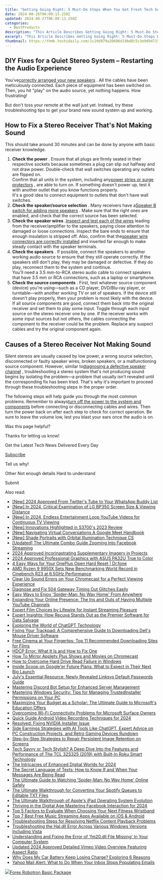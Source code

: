 ```yaml
---
title: "Getting Going Right: 5 Must-Do Steps When You Get Fresh Tech Gear"
date: 2024-08-26T06:09:13.250Z
updated: 2024-08-27T06:09:13.250Z
categories:
  - BestProducts
description: "This Article Describes Getting Going Right: 5 Must-Do Steps When You Get Fresh Tech Gear"
excerpt: "This Article Describes Getting Going Right: 5 Must-Do Steps When You Get Fresh Tech Gear"
thumbnail: https://thmb.techidaily.com/1c29d979a20696d19bd8c5c3e9d947157133fd882c32bc816c08287c2bc4feb3.jpg
---
```


## DIY Fixes for a Quiet Stereo System – Restarting the Audio Experience
 You've[correctly arranged your new speakers](https://www.lifewire.com/placing-speakers-correctly-3134857) . All the cables have been meticulously connected. Each piece of equipment has been switched on. Then, you hit "play" on the audio source, yet nothing happens. How frustrating!

 But don't toss your remote at the wall just yet. Instead, try these troubleshooting tips to get your brand new sound system up and working.

## How to Fix a Stereo Receiver That's Not Making Sound

 This should take around 30 minutes and can be done by anyone with basic receiver knowledge.

1. **Check the power** . Ensure that all plugs are firmly seated in their respective sockets because sometimes a plug can slip out halfway and not draw power. Double-check that wall switches operating any outlets are flipped on.  
 Confirm that all units in the system, including any[power strips or surge protectors](https://www.lifewire.com/surge-protectors-4145796) , are able to turn on. If something doesn't power up, test it with another outlet that you know functions properly.  
 It's a good idea to connect equipment to outlets that don't have wall switches.
2. **Check the speaker/source selection** . Many receivers have a[Speaker B switch for adding more speakers](https://www.lifewire.com/benefits-of-adding-speakers-using-b-switch-3134657) . Make sure that the right ones are enabled, and check that the correct source has been selected.
3. **Check the speaker wires** .[Inspect and test each of the wires](https://www.lifewire.com/quickly-test-speaker-connections-3135135) leading from the receiver/amplifier to the speakers, paying close attention to damaged or loose connections. Inspect the bare ends to ensure that enough insulation is stripped off. Also, confirm that the[speaker wire connectors are correctly installed](https://www.lifewire.com/choose-different-speakerwire-connectors-4135435) and inserted far enough to make steady contact with the speaker terminals.
4. **Check the speakers** . If possible, connect the speakers to another working audio source to ensure that they still operate correctly. If the speakers still don't play, they may be damaged or defective. If they do play, reconnect them to the system and continue.  
 You'll need a 3.5 mm-to-RCA stereo audio cable to connect speakers that have 3.5 mm or RCA connections, such as a laptop or smartphone.
5. **Check the source components** . First, test whatever source component (device) you're using—such as a CD player, DVD/Blu-ray player, or turntable—with another working TV or set of speakers. If the device still doesn't play properly, then your problem is most likely with the device.  
 If all source components are good, connect them back into the original receiver and set them to play some input. Toggle through each input source on the stereo receiver one by one. If the receiver works with some input sources but not others, the cables connecting the component to the receiver could be the problem. Replace any suspect cables and try the original component again.

## Causes of a Stereo Receiver Not Making Sound

 Silent stereos are usually caused by low power, a wrong source selection, disconnected or faulty speaker wires, broken speakers, or a malfunctioning source component. However, similar to[diagnosing a defective speaker channel](https://www.lifewire.com/troubleshoot-speaker-channel-3135138) , troubleshooting a stereo system that's not producing sound begins by isolating the problem—a problem that usually isn't revealed until the corresponding fix has been tried. That's why it's important to proceed through these troubleshooting steps in the proper order.

 The following steps will help guide you through the most common problems. Remember to always[turn off the power to the system and components](https://www.lifewire.com/reboot-your-stereo-3135144) before connecting or disconnecting cables and wires. Then turn the power back on after each step to check for correct operation. Be sure to leave the volume low, lest you blast your ears once the audio is on.

Was this page helpful?

Thanks for letting us know!

 Get the Latest Tech News Delivered Every Day

[Subscribe](https://www.lifewire.com/#)

Tell us why!

 Other  Not enough details  Hard to understand

 Submit

<ins class="adsbygoogle"
     style="display:block"
     data-ad-format="autorelaxed"
     data-ad-client="ca-pub-7571918770474297"
     data-ad-slot="1223367746"></ins>



<ins class="adsbygoogle"
     style="display:block"
     data-ad-client="ca-pub-7571918770474297"
     data-ad-slot="8358498916"
     data-ad-format="auto"
     data-full-width-responsive="true"></ins>

<span class="atpl-alsoreadstyle">Also read:</span>
<div><ul>
<li><a href="https://twitter-videos.techidaily.com/new-2024-approved-from-twitters-tube-to-your-whatsapp-buddy-list/"><u>[New] 2024 Approved  From Twitter's Tube to Your WhatsApp Buddy List</u></a></li>
<li><a href="https://article-posts.techidaily.com/new-in-2024-critical-examination-of-lg-bp350-screen-size-and-viewing-distance/"><u>[New] In 2024, Critical Examination of LG BP350 Screen Size & Viewing Distance</u></a></li>
<li><a href="https://facebook-video-share.techidaily.com/new-in-2024-endless-entertainment-loop-youtube-videos-for-continuous-tv-viewing/"><u>[New] In 2024, Endless Entertainment Loop  YouTube Videos for Continuous TV Viewing</u></a></li>
<li><a href="https://some-knowledge.techidaily.com/new-innovations-highlighted-in-s3700s-2023-review/"><u>[New] Innovations Highlighted in S3700's 2023 Review</u></a></li>
<li><a href="https://desktop-recording.techidaily.com/new-navigating-virtual-conversations-a-google-meet-handbook/"><u>[New] Navigating Virtual Conversations  A Google Meet Handbook</u></a></li>
<li><a href="https://extra-support.techidaily.com/new-shade-portraits-with-orbital-illumination-technique-cs/"><u>[New] Shade Portraits with Orbital Illumination Technique CS</u></a></li>
<li><a href="https://some-guidance.techidaily.com/updated-the-ultimate-combo-guide-zooming-into-facebook-streaming/"><u>[Updated] The Ultimate Combo Guide  Zooming Into Facebook Streaming</u></a></li>
<li><a href="https://some-techniques.techidaily.com/2024-approved-incorinastrating-supplementary-imagery-in-projects/"><u>2024 Approved  Incorinastrating Supplementary Imagery in Projects</u></a></li>
<li><a href="https://extra-guidance.techidaily.com/2024-approved-professional-graphics-with-asus-pa32u-true-to-color/"><u>2024 Approved  Professional Graphics with ASUS PA32U  True to Color</u></a></li>
<li><a href="https://phone-solutions.techidaily.com/4-easy-ways-for-your-oneplus-open-hard-reset-drfone-by-drfone-reset-android-reset-android/"><u>4 Easy Ways for Your OnePlus Open Hard Reset | Dr.fone</u></a></li>
<li><a href="https://hardware-tips.techidaily.com/amd-ryzen-9-9950x-sets-new-benchmarking-world-record-in-cinebench-r23-at-65ghz-performance/"><u>AMD Ryzen 9 9950X Sets New Benchmarking World Record in Cinebench R23 at 6.5GHz Performance</u></a></li>
<li><a href="https://techno-recovery.techidaily.com/clear-up-sound-errors-on-your-chromecast-for-a-perfect-viewing-experience/"><u>Clear Up Sound Errors on Your Chromecast for a Perfect Viewing Experience</u></a></li>
<li><a href="https://techno-recovery.techidaily.com/diagnose-and-fix-504-gateway-timing-out-glitches-easily/"><u>Diagnose and Fix 504 Gateway Timing Out Glitches Easily</u></a></li>
<li><a href="https://techno-recovery.techidaily.com/easy-ways-to-enjoy-spider-man-no-way-home-from-anywhere/"><u>Easy Ways to Enjoy 'Spider-Man: No Way Home' From Anywhere</u></a></li>
<li><a href="https://techno-recovery.techidaily.com/expanding-your-online-presence-the-ins-and-outs-of-having-multiple-youtube-channels/"><u>Expanding Your Online Presence: The Ins and Outs of Having Multiple YouTube Channels</u></a></li>
<li><a href="https://techno-recovery.techidaily.com/expert-film-choices-by-lifewire-for-instant-streaming-pleasure/"><u>Expert Film Choices by Lifewire for Instant Streaming Pleasure</u></a></li>
<li><a href="https://techno-recovery.techidaily.com/expert-insights-how-recuva-stands-out-as-the-premier-software-for-data-salvage/"><u>Expert Insights: How Recuva Stands Out as the Premier Software for Data Salvage</u></a></li>
<li><a href="https://techno-recovery.techidaily.com/exploring-the-world-of-chatgpt-technology/"><u>Exploring the World of ChatGPT Technology</u></a></li>
<li><a href="https://win-amazing.techidaily.com/fixing-your-trackpad-a-comprehensive-guide-to-downloading-dells-mouse-driver-software/"><u>Fixing Your Trackpad: A Comprehensive Guide to Downloading Dell's Mouse Driver Software</u></a></li>
<li><a href="https://techno-recovery.techidaily.com/free-cinema-at-your-fingertps-top-11-recommended-downloading-sites-for-films/"><u>Free Cinema at Your Fingertps: Top 11 Recommended Downloading Sites for Films</u></a></li>
<li><a href="https://techno-recovery.techidaily.com/hdcp-error-what-it-is-and-how-to-fix-one/"><u>HDCP Error: What It Is and How to Fix One</u></a></li>
<li><a href="https://techno-recovery.techidaily.com/how-to-mirror-appletv-plus-shows-and-movies-on-chromecast/"><u>How To Mirror Appletv Plus Shows and Movies on Chromecast</u></a></li>
<li><a href="https://win11-tips.techidaily.com/how-to-overcome-hard-drive-read-failure-in-windows/"><u>How to Overcome Hard Drive Read Failure in Windows</u></a></li>
<li><a href="https://techno-recovery.techidaily.com/inside-scoop-on-googleer-future-plans-what-to-expect-in-their-next-big-launch/"><u>Inside Scoop on Google'er Future Plans: What to Expect in Their Next Big Launch</u></a></li>
<li><a href="https://techno-recovery.techidaily.com/julys-essential-resource-newly-revealed-linksys-default-passwords-guide/"><u>July's Essential Resource: Newly Revealed Linksys Default Passwords Guide</u></a></li>
<li><a href="https://techno-recovery.techidaily.com/mastering-discord-bot-setup-for-enhanced-server-management/"><u>Mastering Discord Bot Setup for Enhanced Server Management</u></a></li>
<li><a href="https://techno-recovery.techidaily.com/mastering-windows-security-tips-for-managing-trustedinstaller-permissions-on-your-pc/"><u>Mastering Windows Security: Tips for Managing TrustedInstaller Permissions on Your PC</u></a></li>
<li><a href="https://techno-recovery.techidaily.com/maximizing-your-budget-as-a-scholar-the-ultimate-guide-to-microsofts-education-offers/"><u>Maximizing Your Budget as a Scholar: The Ultimate Guide to Microsoft's Education Offers</u></a></li>
<li><a href="https://techno-recovery.techidaily.com/overcoming-wi-fi-connectivity-problems-for-microsoft-surface-owners/"><u>Overcoming Wi-Fi Connectivity Problems for Microsoft Surface Owners</u></a></li>
<li><a href="https://visual-screen-recording.techidaily.com/quick-guide-android-video-recording-techniques-for-2024/"><u>Quick Guide  Android Video Recording Techniques for 2024</u></a></li>
<li><a href="https://graphic-issues.techidaily.com/resolved-fixing-nvidia-installer-issue/"><u>Resolved: Fixing NVIDIA Installer Issue</u></a></li>
<li><a href="https://tech-haven.techidaily.com/side-earnings-strategies-with-ai-tools-like-chatgpt-expert-advice-on-pc-construction-projects-and-retro-gaming-devices-rundown/"><u>Side Earnings Strategies with AI Tools Like ChatGPT, Expert Advice on PC Construction Projects, and Retro Gaming Devices Rundown</u></a></li>
<li><a href="https://techno-recovery.techidaily.com/step-by-step-strategies-to-repair-persistent-image-retention-on-screens/"><u>Step-by-Step Strategies to Repair Persistent Image Retention on Screens</u></a></li>
<li><a href="https://buynow-info.techidaily.com/tech-savvy-or-tech-stylish-a-deep-dive-into-the-features-and-performance-of-the-tcl-32s325-2019-with-built-in-roku-smart-technology/"><u>Tech Savvy or Tech Stylish? A Deep Dive Into the Features and Performance of The TCL 32S325 (2019) with Built-In Roku Smart Technology</u></a></li>
<li><a href="https://some-approaches.techidaily.com/the-intricacies-of-enhanced-digital-worlds-for-2024/"><u>The Intricacies of Enhanced Digital Worlds for 2024</u></a></li>
<li><a href="https://techno-recovery.techidaily.com/the-secret-language-of-texts-how-to-know-if-and-when-your-messages-are-being-read/"><u>The Secret Language of Texts: How to Know If and When Your Messages Are Being Read</u></a></li>
<li><a href="https://techno-recovery.techidaily.com/the-ultimate-guide-to-watching-spider-man-no-way-home-online-safely/"><u>The Ultimate Guide to Watching 'Spider-Man: No Way Home' Online Safely</u></a></li>
<li><a href="https://techno-recovery.techidaily.com/the-ultimate-walkthrough-for-converting-your-spotify-queues-to-editable-txt-files/"><u>The Ultimate Walkthrough for Converting Your Spotify Queues to Editable TXT Files</u></a></li>
<li><a href="https://techno-recovery.techidaily.com/the-ultimate-walkthrough-of-apples-ipad-operating-system-evolution/"><u>The Ultimate Walkthrough of Apple's iPad Operating System Evolution</u></a></li>
<li><a href="https://facebook-clips.techidaily.com/thriving-in-the-digital-age-mastering-facebook-interaction-for-2024/"><u>Thriving in the Digital Age  Mastering Facebook Interaction for 2024</u></a></li>
<li><a href="https://techno-recovery.techidaily.com/top-5-factors-to-evaluate-when-choosing-your-next-fitness-wristband/"><u>Top 5 Factors to Evaluate When Choosing Your Next Fitness Wristband</u></a></li>
<li><a href="https://techno-recovery.techidaily.com/top-7-best-free-music-streaming-apps-available-on-ios-and-android/"><u>Top 7 Best Free Music Streaming Apps Available on iOS & Android</u></a></li>
<li><a href="https://techno-recovery.techidaily.com/troubleshooting-steps-for-resolving-netflix-content-playback-problems/"><u>Troubleshooting Steps for Resolving Netflix Content Playback Problems</u></a></li>
<li><a href="https://techno-recovery.techidaily.com/troubleshooting-the-haldll-error-across-various-windows-versions-including-vista/"><u>Troubleshooting the Hal.dll Error Across Various Windows Versions Including Vista</u></a></li>
<li><a href="https://techno-recovery.techidaily.com/understanding-and-fixing-the-error-of-fm20dll-file-missing-in-your-computer-system/"><u>Understanding and Fixing the Error of 'fm20.dll File Missing' In Your Computer System</u></a></li>
<li><a href="https://audio-shaping.techidaily.com/updated-2024-approved-detailed-vimeo-video-overview-featuring-aspect-ratio/"><u>Updated 2024 Approved Detailed Vimeo Video Overview Featuring Aspect Ratio</u></a></li>
<li><a href="https://techno-recovery.techidaily.com/why-does-my-car-battery-keep-losing-charge-exploring-6-reasons/"><u>Why Does My Car Battery Keep Losing Charge? Exploring 6 Reasons</u></a></li>
<li><a href="https://techno-recovery.techidaily.com/yahoo-mail-alert-what-to-do-when-your-inbox-stops-populating-emails/"><u>Yahoo Mail Alert: What to Do When Your Inbox Stops Populating Emails</u></a></li>
</ul></div>

<!-- affiliate ads begin -->
<a href="https://secure.2checkout.com/order/checkout.php?PRODS=4726960&QTY=1&AFFILIATE=108875&CART=1"><img src="https://secure.avangate.com/images/merchant/5f4f7141b65a730b4efb0e0d51f63e94/products/forexrobotronbox.gif" border="0">Forex Robotron Basic Package</a>
<!-- affiliate ads end -->